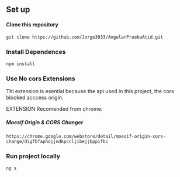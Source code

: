 ## Set up 

#### Clone this repository 

``` git clone https://github.com/Jorge3033/AngularPruebaAtid.git ``` 

### Install Dependences 
``` npm install ```

### Use No cors Extensions

Thi extension is esential because the api used in this project, the cors blocked acccess origin.

EXTENSION Recomended from chrome:

##### Moesif Origin & CORS Changer


``` https://chrome.google.com/webstore/detail/moesif-origin-cors-change/digfbfaphojjndkpccljibejjbppifbc ``` 

### Run project locally

``` ng s ```
